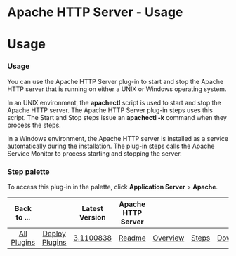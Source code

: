 
Apache HTTP Server - Usage
==========================

# Usage



### Usage




 


You can use the Apache HTTP Server plug-in to start and stop the Apache HTTP server that is running 
on either a UNIX or Windows operating system. 


In an UNIX environment, the **apachectl** script is used to start and 
stop the Apache HTTP server. The Apache HTTP Server plug-in steps uses this script. The Start and Stop steps issue an 
**apachectl -k** command when they process the steps.




In a Windows environment, the Apache HTTP server is installed 
as a service automatically during the installation. The plug-in steps calls the Apache Service Monitor to process 
starting and stopping the server.



### **Step palette**


To access this plug-in in the palette, click **Application 
Server** > **Apache**.




|Back to ...||Latest Version|Apache HTTP Server ||||
| :---: | :---: | :---: | :---: | :---: | :---: | :---: |
|[All Plugins](../../index.md)|[Deploy Plugins](../README.md)|[3.1100838](https://raw.githubusercontent.com/UrbanCode/IBM-UCD-PLUGINS/main/files/Apache/Apache-3.1100838.zip)|[Readme](README.md)|[Overview](overview.md)|[Steps](steps.md)|[Downloads](downloads.md)|
